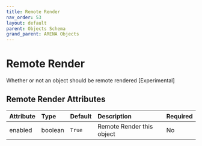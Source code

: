 ```yaml
---
title: Remote Render
nav_order: 53
layout: default
parent: Objects Schema
grand_parent: ARENA Objects
---
```


<!--CAUTION: This file is autogenerated from https://github.com/arenaxr/arena-schemas. Changes made here may be overwritten.-->


Remote Render
=============


Whether or not an object should be remote rendered [Experimental]

Remote Render Attributes
-------------------------

|Attribute|Type|Default|Description|Required|
| :--- | :--- | :--- | :--- | :--- |
|enabled|boolean|```True```|Remote Render this object|No|
